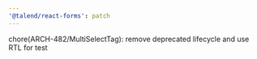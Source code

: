 ```yaml
---
'@talend/react-forms': patch
---
```


chore(ARCH-482/MultiSelectTag): remove deprecated lifecycle and use RTL for test
